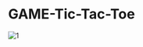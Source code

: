# GAME-Tic-Tac-Toe

 
![1](https://github.com/VaibhavZard/GAME-Tic-Tac-Toe/assets/142160451/ae743c7f-d55a-41b7-aed3-f57932a91dde)
